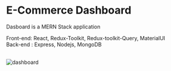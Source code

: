 <h1>E-Commerce Dashboard</h1>

Dasboard is a MERN Stack application<br>

Front-end: React, Redux-Toolkit, Redux-toolkit-Query, MaterialUI<br>
Back-end : Express, Nodejs, MongoDB<br><br>

![dashboard](https://user-images.githubusercontent.com/38325801/229120603-6368d2af-56fa-4c54-af0d-44a74adee4da.png)